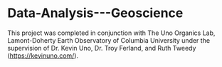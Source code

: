 # Data-Analysis---Geoscience

This project was completed in conjunction with The Uno Organics Lab, Lamont-Doherty Earth Observatory of Columbia University under the supervision of Dr. Kevin Uno, Dr. Troy Ferland, and Ruth Tweedy (https://kevinuno.com/).
